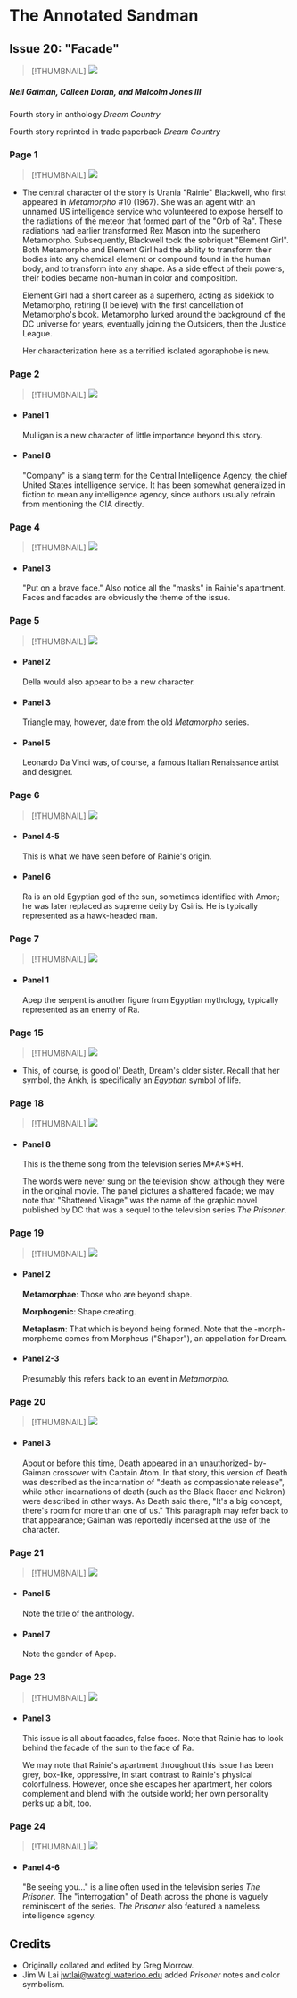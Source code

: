 # The Annotated Sandman

## Issue 20: "Facade"

> [!THUMBNAIL] ![](thumbnails/sandman.20/page00.jpg)

##### Neil Gaiman, Colleen Doran, and Malcolm Jones III

Fourth story in anthology _Dream Country_

Fourth story reprinted in trade paperback _Dream Country_

### Page 1

> [!THUMBNAIL] ![](thumbnails/sandman.20/page01.jpg)

- The central character of the story is Urania "Rainie" Blackwell, who first appeared in _Metamorpho_ #10 (1967). She was an agent with an unnamed US intelligence service who volunteered to expose herself to the radiations of the meteor that formed part of the "Orb of Ra". These radiations had earlier transformed Rex Mason into the superhero Metamorpho. Subsequently, Blackwell took the sobriquet "Element Girl". Both Metamorpho and Element Girl had the ability to transform their bodies into any chemical element or compound found in the human body, and to transform into any shape. As a side effect of their powers, their bodies became non-human in color and composition.

  Element Girl had a short career as a superhero, acting as sidekick to Metamorpho, retiring (I believe) with the first cancellation of Metamorpho's book. Metamorpho lurked around the background of the DC universe for years, eventually joining the Outsiders, then the Justice League.

  Her characterization here as a terrified isolated agoraphobe is new.

### Page 2

> [!THUMBNAIL] ![](thumbnails/sandman.20/page02.jpg)

- #### Panel 1

  Mulligan is a new character of little importance beyond this story.

- #### Panel 8

  "Company" is a slang term for the Central Intelligence Agency, the chief United States intelligence service. It has been somewhat generalized in fiction to mean any intelligence agency, since authors usually refrain from mentioning the CIA directly.

### Page 4

> [!THUMBNAIL] ![](thumbnails/sandman.20/page04.jpg)

- #### Panel 3

  "Put on a brave face." Also notice all the "masks" in Rainie's apartment. Faces and facades are obviously the theme of the issue.

### Page 5

> [!THUMBNAIL] ![](thumbnails/sandman.20/page05.jpg)

- #### Panel 2

  Della would also appear to be a new character.

- #### Panel 3

  Triangle may, however, date from the old _Metamorpho_ series.

- #### Panel 5

  Leonardo Da Vinci was, of course, a famous Italian Renaissance artist and designer.

### Page 6

> [!THUMBNAIL] ![](thumbnails/sandman.20/page06.jpg)

- #### Panel 4-5

  This is what we have seen before of Rainie's origin.

- #### Panel 6

  Ra is an old Egyptian god of the sun, sometimes identified with Amon; he was later replaced as supreme deity by Osiris. He is typically represented as a hawk-headed man.

### Page 7

> [!THUMBNAIL] ![](thumbnails/sandman.20/page07.jpg)

- #### Panel 1

  Apep the serpent is another figure from Egyptian mythology, typically represented as an enemy of Ra.

### Page 15

> [!THUMBNAIL] ![](thumbnails/sandman.20/page15.jpg)

- This, of course, is good ol' Death, Dream's older sister. Recall that her symbol, the Ankh, is specifically an _Egyptian_ symbol of life.

### Page 18

> [!THUMBNAIL] ![](thumbnails/sandman.20/page18.jpg)

- #### Panel 8

  This is the theme song from the television series M\*A\*S\*H.

  The words were never sung on the television show, although they were in the original movie. The panel pictures a shattered facade; we may note that "Shattered Visage" was the name of the graphic novel published by DC that was a sequel to the television series _The Prisoner_.

### Page 19

> [!THUMBNAIL] ![](thumbnails/sandman.20/page19.jpg)

- #### Panel 2

  **Metamorphae**: Those who are beyond shape.

  **Morphogenic**: Shape creating.

  **Metaplasm**: That which is beyond being formed. Note that the -morph- morpheme comes from Morpheus ("Shaper"), an appellation for Dream.

- #### Panel 2-3

  Presumably this refers back to an event in _Metamorpho_.

### Page 20

> [!THUMBNAIL] ![](thumbnails/sandman.20/page20.jpg)

- #### Panel 3

  About or before this time, Death appeared in an unauthorized- by-Gaiman crossover with Captain Atom. In that story, this version of Death was described as the incarnation of "death as compassionate release", while other incarnations of death (such as the Black Racer and Nekron) were described in other ways. As Death said there, "It's a big concept, there's room for more than one of us." This paragraph may refer back to that appearance; Gaiman was reportedly incensed at the use of the character.

### Page 21

> [!THUMBNAIL] ![](thumbnails/sandman.20/page21.jpg)

- #### Panel 5

  Note the title of the anthology.

- #### Panel 7

  Note the gender of Apep.

### Page 23

> [!THUMBNAIL] ![](thumbnails/sandman.20/page23.jpg)

- #### Panel 3

  This issue is all about facades, false faces. Note that Rainie has to look behind the facade of the sun to the face of Ra.

  We may note that Rainie's apartment throughout this issue has been grey, box-like, oppressive, in start contrast to Rainie's physical colorfulness. However, once she escapes her apartment, her colors complement and blend with the outside world; her own personality perks up a bit, too.

### Page 24

> [!THUMBNAIL] ![](thumbnails/sandman.20/page24.jpg)

- #### Panel 4-6

  "Be seeing you..." is a line often used in the television series _The Prisoner_. The "interrogation" of Death across the phone is vaguely reminiscent of the series. _The Prisoner_ also featured a nameless intelligence agency.

## Credits

- Originally collated and edited by Greg Morrow.
- Jim W Lai <jwtlai@watcgl.waterloo.edu> added _Prisoner_ notes and color symbolism.
